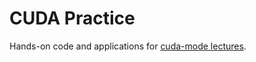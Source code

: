 # CUDA Practice

Hands-on code and applications for [cuda-mode lectures](https://github.com/cuda-mode/lectures).